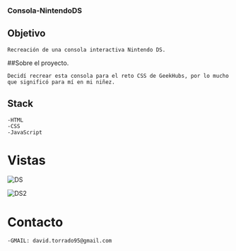 ### Consola-NintendoDS

  ## Objetivo

    Recreación de una consola interactiva Nintendo DS.

  ##Sobre el proyecto.

    Decidí recrear esta consola para el reto CSS de GeekHubs, por lo mucho que significó para mí en mi niñez. 

  ## Stack

    -HTML
    -CSS
    -JavaScript

  # Vistas

  ![DS](https://github.com/DavidTL95/Consola-NintendoDS/assets/134488502/4e32a098-09eb-4a52-9cef-74808d87d78d)

  ![DS2](https://github.com/DavidTL95/Consola-NintendoDS/assets/134488502/05eab6d1-f031-45f0-b8dc-657c4d70624d)

  # Contacto
  
    -GMAIL: david.torrado95@gmail.com
